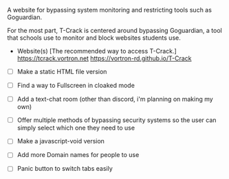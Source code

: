 A website for bypassing system monitoring and restricting tools such as Goguardian.

For the most part, T-Crack is centered around bypassing Goguardian, a tool that schools use to monitor and block websites students use.

- Website(s) [The recommended way to access T-Crack.]
  https://tcrack.vortron.net
  https://vortron-rd.github.io/T-Crack

* [ ] Make a static HTML file version
* [ ] Find a way to Fullscreen in cloaked mode
* [ ] Add a text-chat room (other than discord, i'm planning on making my own)
* [ ] Offer multiple methods of bypassing security systems so the user can simply select which one they need to use
* [ ] Make a javascript-void version
* [ ] Add more Domain names for people to use
* [ ] Panic button to switch tabs easily



